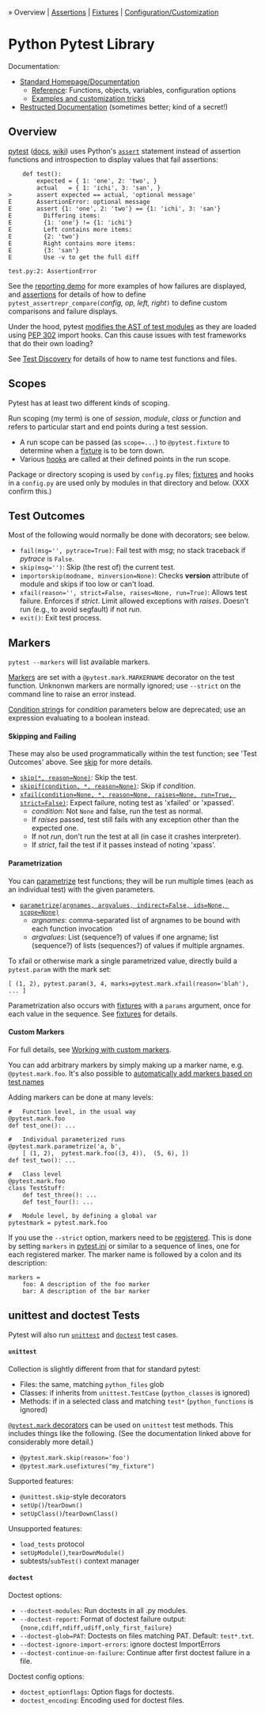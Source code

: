 » Overview | [Assertions][sp-a] | [Fixtures][sp-f] |
  [Configuration/Customization][sp-conf]

Python Pytest Library
=====================

Documentation:
* [Standard Homepage/Documentation][pytest]
  * [Reference]: Functions, objects, variables, configuration options
  * [Examples and customization tricks][examples]
* [Restructed Documentation][restruc] (sometimes better; kind of a secret!)

Overview
--------

[pytest] ([docs], [wiki]) uses Python's [`assert`] statement
instead of assertion functions and introspection to display values
that fail assertions:

        def test():
            expected = { 1: 'one', 2: 'two', }
            actual   = { 1: 'ichi', 3: 'san', }
    >       assert expected == actual, 'optional message'
    E       AssertionError: optional message
    E       assert {1: 'one', 2: 'two'} == {1: 'ichi', 3: 'san'}
    E         Differing items:
    E         {1: 'one'} != {1: 'ichi'}
    E         Left contains more items:
    E         {2: 'two'}
    E         Right contains more items:
    E         {3: 'san'}
    E         Use -v to get the full diff

    test.py:2: AssertionError

See the [reporting demo][repdemo] for more examples of how failures
are displayed, and [assertions] for details of how to define
`pytest_assertrepr_compare(`_config, op, left, right_`)` to define
custom comparisons and failure displays.

Under the hood, pytest [modifies the AST of test modules][ast-rewrite]
as they are loaded using [PEP 302] import hooks. Can this cause issues
with test frameworks that do their own loading?

See [Test Discovery](pytest-config.md#test-discvoery) for details of
how to name test functions and files.

Scopes
------

Pytest has at least two different kinds of scoping.

Run scoping (my term) is one of _session_, _module_, _class_ or
_function_ and refers to particular start and end points during a test
session.
* A run scope can be passed (as `scope=...`) to `@pytest.fixture` to
  determine when a [fixture][sp-f] is to be torn down.
* Various [hooks] are called at their defined points in the run scope.

Package or directory scoping is used by `config.py` files; [fixtures][sp-f]
and hooks in a `config.py` are used only by modules in that directory
and below. (XXX confirm this.)


Test Outcomes
-------------

Most of the following would normally be done with decorators; see below.

* `fail(msg='', pytrace=True)`: Fail test with _msg_; no stack traceback
  if _pytrace_ is `False`.
* `skip(msg='')`: Skip (the rest of) the current test.
* `importorskip(modname, minversion=None)`: Checks __version__ attribute
  of module and skips if too low or can't load.
* `xfail(reason='', strict=False, raises=None, run=True)`: Allows test
  failure. Enforces if _strict_. Limit allowed exceptions with _raises_.
  Doesn't run (e.g., to avoid segfault) if not _run_.
* `exit()`: Exit test process.


Markers
-------

`pytest --markers` will list available markers.

[Markers] are set with a `@pytest.mark.MARKERNAME` decorator on the
test function. Unknonwn markers are normally ignored; use `--strict`
on the command line to raise an error instead.

[Condition string]s for _condition_ parameters below are deprecated;
use an expression evaluating to a boolean instead.

#### Skipping and Failing

These may also be used programmatically within the test function; see
'Test Outcomes' above. See [skip] for more details.

* [`skip(*, reason=None)`][api-skip]: Skip the test.
* [`skipif(condition, *, reason=None)`][api-skipif]: Skip if
  _condition_.
* [`xfail(condition=None, *, reason=None, raises=None, run=True,
  strict=False)`][api-xfail]: Expect failure, noting test as 'xfailed'
  or 'xpassed'.
  - _condition_: Not `None` and false, run the test as normal.
  - If _raises_ passed, test still fails with any exception other than
    the expected one.
  - If not _run_, don't run the test at all (in case it crashes
    interpreter).
  - If _strict_, fail the test if it passes instead of noting 'xpass'.

#### Parametrization

You can [parametrize] test functions; they will be run multiple times
(each as an individual test) with the given parameters.

* [`parametrize(argnames, argvalues, indirect=False, ids=None,
  scope=None)`][api-parametrize]
  - _argnames_: comma-separated list of argnames to be bound with each
    function invocation
  - _argvalues_: List (sequence?) of values if one argname; list
    (sequence?) of lists (sequences?) of values if multiple argnames.

To xfail or otherwise mark a single parametrized value, directly build
a `pytest.param` with the mark set:

    [ (1, 2), pytest.param(3, 4, marks=pytest.mark.xfail(reason='blah'), ... ]

Parametrization also occurs with [fixtures][sp-f]  with a `params`
argument, once for each value in the sequence. See [fixtures][sp-f] for
details.

#### Custom Markers

For full details, see [Working with custom markers][markers-custom].

You can add arbitrary markers by simply making up a marker name, e.g.
`@pytest.mark.foo`. It's also possible to [ automatically add markers
based on test names][markers-auto]

Adding markers can be done at many levels:

    #   Function level, in the usual way
    @pytest.mark.foo
    def test_one(): ...

    #   Individual parameterized runs
    @pytest.mark.parametrize('a, b',
        [ (1, 2),  pytest.mark.foo((3, 4)),  (5, 6), ])
    def test_two(): ...

    #   Class level
    @pytest.mark.foo
    class TestStuff:
        def test_three(): ...
        def test_four(): ...

    #   Module level, by defining a global var
    pytestmark = pytest.mark.foo

If you use the `--strict` option, markers need to be
[registered][markers-register]. This is done by setting `markers` in
[pytest.ini] or similar to a sequence of lines, one for each
registered marker. The marker name is followed by a colon and its
description:

    markers =
        foo: A description of the foo marker
        bar: A description of the bar marker


unittest and doctest Tests
--------------------------

Pytest will also run [`unittest`] and [`doctest`] test cases.

#### `unittest`

Collection is slightly different from that for standard pytest:
* Files: the same, matching `python_files` glob
* Classes:  if inherits from `unittest.TestCase` (`python_classes` is ignored)
* Methods: if in a selected class and matching `test*`
  (`python_functions` is ignored)

[`@pytest.mark` decorators][markers] can be used on `unittest` test
methods. This includes things like the following. (See the
documentation linked above for considerably more detail.)
* `@pytest.mark.skip(reason='foo')`
* `@pytest.mark.usefixtures("my_fixture")`

Supported features:
* `@unittest.skip`-style decorators
* `setUp()`/`tearDown()`
* `setUpClass()`/`tearDownClass()`

Unsupported features:
* `load_tests` protocol
* `setUpModule()`,`tearDownModule()`
* subtests/`subTest()` context manager

#### `doctest`

Doctest options:

* `--doctest-modules`: Run doctests in all .py modules.
* `--doctest-report`: Format of doctest failure output:
  `{none,cdiff,ndiff,udiff,only_first_failure}`
* `--doctest-glob=PAT`: Doctests on files matching PAT. Default: `test*.txt`.
* `--doctest-ignore-import-errors`: ignore doctest ImportErrors
* `--doctest-continue-on-failure`: Continue after first doctest
  failure in a file.

Doctest config options:

* `doctest_optionflags`: Option flags for doctests.
* `doctest_encoding`: Encoding used for doctest files.


<!-------------------------------------------------------------------->
[sp-o]: pytest.md
[sp-a]: pytest-assert.md
[sp-f]: pytest-fixture.md
[sp-conf]: pytest-config.md

[PEP 302]: https://www.python.org/dev/peps/pep-0302/
[`@pytest.fixture()`]: https://docs.pytest.org/en/latest/reference.html#fixtures
[`assert`]: https://docs.python.org/3/reference/simple_stmts.html#assert
[`doctest`]: https://docs.pytest.org/en/documentation-restructure/how-to/doctest.html
[`unittest`]: https://docs.pytest.org/en/latest/unittest.html
[api-parametrize]: https://docs.pytest.org/en/latest/reference.html#pytest-mark-parametrize-ref
[api-skip]: https://docs.pytest.org/en/latest/reference.html#pytest-mark-skip-ref
[api-skipif]: https://docs.pytest.org/en/latest/reference.html#pytest-mark-skipif
[api-xfail]: https://docs.pytest.org/en/latest/reference.html#pytest-mark-xfail
[assertions]: https://docs.pytest.org/en/latest/assert.html
[ast-rewrite]: http://pybites.blogspot.jp/2011/07/behind-scenes-of-pytests-new-assertion.html
[builtin]: https://docs.pytest.org/en/latest/builtin.html
[condition string]: https://docs.pytest.org/en/latest/historical-notes.html#string-conditions
[docs]: https://docs.pytest.org/en/latest/contents.html
[examples]:  https://docs.pytest.org/en/latest/example/
[exceptions]: https://docs.python.org/3/library/exceptions.html
[hooks]: https://docs.pytest.org/en/documentation-restructure/how-to/writing_plugins.html#pytest-hook-reference
[markers-auto]: https://docs.pytest.org/en/latest/example/markers.html#automatically-adding-markers-based-on-test-names
[markers-custom]: https://docs.pytest.org/en/latest/example/markers.html
[markers-register]: https://docs.pytest.org/en/latest/example/markers.html#registering-markers
[markers]: https://docs.pytest.org/en/latest/mark.html
[parametrize]: https://docs.pytest.org/en/latest/parametrize.html
[pytest.ini]: pytest-config.md#rootdir-and-configuration
[pytest]: https://pytest.org/
[reference]: https://docs.pytest.org/en/latest/reference.html
[repdemo]: https://docs.pytest.org/en/latest/example/reportingdemo.html
[restruc]: https://docs.pytest.org/en/documentation-restructure/
[skip]: https://docs.pytest.org/en/latest/skipping.html#skip
[wiki]: https://wiki.python.org/moin/PyTest
